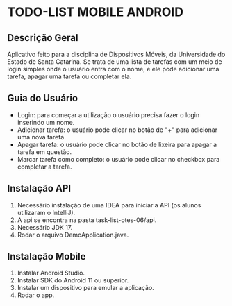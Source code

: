 # TODO-LIST MOBILE ANDROID

## Descrição Geral
Aplicativo feito para a disciplina de Dispositivos Móveis, da Universidade do Estado de Santa Catarina. Se trata de uma lista de tarefas com um meio de login simples onde o usuário entra com o nome, e ele pode adicionar uma tarefa, apagar uma tarefa ou completar ela.

## Guia do Usuário
- Login: para começar a utilização o usuário precisa fazer o login inserindo um nome.
- Adicionar tarefa: o usuário pode clicar no botão de "+" para adicionar uma nova tarefa.
- Apagar tarefa: o usuário pode clicar no botão de lixeira para apagar a tarefa em questão.
- Marcar tarefa como completo: o usuário pode clicar no checkbox para completar a tarefa.

## Instalação API
1. Necessário instalação de uma IDEA para iniciar a API (os alunos utilizaram o IntelliJ).
2. A api se encontra na pasta task-list-otes-06/api.
3. Necessário JDK 17.
4. Rodar o arquivo DemoApplication.java.

## Instalação Mobile
1. Instalar Android Studio.
2. Instalar SDK do Android 11 ou superior.
3. Instalar um dispositivo para emular a aplicação.
4. Rodar o app.
